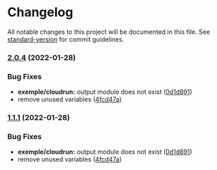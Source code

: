 # Changelog

All notable changes to this project will be documented in this file. See [standard-version](https://github.com/conventional-changelog/standard-version) for commit guidelines.

### [2.0.4](https://github.com/padok-team/terraform-google-network/compare/v2.0.3...v2.0.4) (2022-01-28)


### Bug Fixes

* **exemple/cloudrun:** output module does not exist ([0d1d891](https://github.com/padok-team/terraform-google-network/commit/0d1d8914fdb75af67f942d25b59742dcd02f3bbb))
* remove unused variables ([4fcd47a](https://github.com/padok-team/terraform-google-network/commit/4fcd47a187143974d8f2f4ee4401bf07ce3eae86))

### [1.1.1](https://github.com/padok-team/terraform-google-network/compare/v2.0.3...v1.1.1) (2022-01-28)


### Bug Fixes

* **exemple/cloudrun:** output module does not exist ([0d1d891](https://github.com/padok-team/terraform-google-network/commit/0d1d8914fdb75af67f942d25b59742dcd02f3bbb))
* remove unused variables ([4fcd47a](https://github.com/padok-team/terraform-google-network/commit/4fcd47a187143974d8f2f4ee4401bf07ce3eae86))
